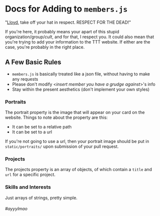 # Docs for Adding to `members.js`

"[Lloyd](https://youtu.be/pgIzBmbI-zQ), take off your hat in respect. RESPECT FOR THE DEAD!"

If you're here, it probably means your apart of this stupid organization/group/*cult*, and for that, I respect you. It could also mean that you're
trying to add your information to the TTT website. If either are the case, you're probably in the right place.

## A Few Basic Rules
* `members.js` is basically treated like a json file, without having to make any requests
* Please don't modify &lt;*insert member you have a grudge against*>'s info
* Stay within the present aesthetics (don't implement your own styles)


### Portraits
The portrait property is the image that will appear on your card on the website. 
Things to note about the property are this:

* It can be set to a relative path
* It can be set to a url

If you're not going to use a url, then your portrait image should be put in `static/portraits/` upon submission of your pull request.

### Projects
The projects property is an array of objects, of which contain a `title` and `url` for a specific project.

### Skills and Interests
Just arrays of strings, pretty simple. 





###### #ayyylmao